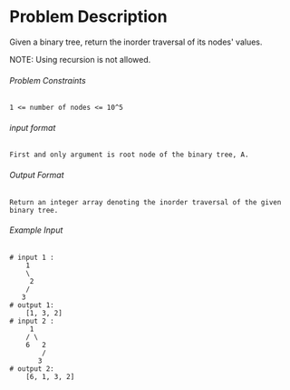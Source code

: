 # Problem Description

Given a binary tree, return the inorder traversal of its nodes' values.

NOTE: Using recursion is not allowed.

###### Problem Constraints

```
1 <= number of nodes <= 10^5
```

###### input format

``` 
First and only argument is root node of the binary tree, A.
```

###### Output Format

```
Return an integer array denoting the inorder traversal of the given binary tree.
```

###### Example Input

```
# input 1 : 
    1
    \
     2
    /
   3
# output 1: 
    [1, 3, 2]
# input 2 : 
     1
    / \
    6   2
        /
       3
# output 2: 
    [6, 1, 3, 2]
```
